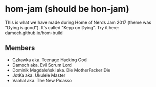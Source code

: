 
# hom-jam (should be hon-jam)
This is what we have made during Home of Nerds Jam 2017 (theme was "Dying is good"). It's called "Kepp on Dying". Try it here: damoch.github.io/hom-build

## Members
* Czkawka aka. Teenage Hacking God
* Damoch aka. Evil Scrum Lord
* Dominik Magdaleński aka. Die MotherFacker Die
* JotKa aka. Ukulele Master
* Vaahal aka. The New Picasso
